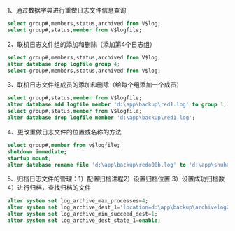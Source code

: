 1、通过数据字典进行重做日志文件信息查询
```sql
select group#,members,status,archived from V$log;
select group#,status,member from V$logfile;
```

2、联机日志文件组的添加和删除（添加第4个日志组）
```sql
select group#,members,status,archived from V$log;
alter database drop logfile group 4;
select group#,members,status,archived from V$log;
```

3、联机日志文件组成员的添加和删除（给每个组添加一个成员）
```sql
select group#,status,member from V$logfile;
alter database add logfile member 'd:\app\backup\red1.log' to group 1;
select group#,status,member from V$logfile;
alter database drop logfile member 'd:\app\backup\red1.log';
```

4、更改重做日志文件的位置或名称的方法
```sql
select group#,member from v$logfile;
shutdown immediate;
startup mount;
alter database rename file 'd:\app\backup\redo00b.log' to 'd:\app\shuhan\shuhan00b.log';
```

5、归档日志文件的管理：1）配置归档进程2）设置归档位置
3）设置成功归档数4）进行归档，查找归档的文件
```sql
alter system set log_archive_max_processes=4;
alter system set log_archive_dest_1='location=d:\app\backup\archivelog2 mandatory';
alter system set log_archive_min_succeed_dest=1;
alter system set log_archive_dest_state_1=enable;
```

